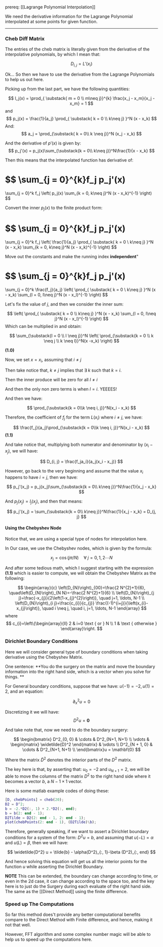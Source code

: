 prereq: [[Lagrange Polynomial Interpolation]]

We need the derivative information for the Lagrange Polynomial interpolated at some points for given function. 

---

### **Cheb Diff Matrix**
The entries of the cheb matrix is literally given from the derivative of the interpolative polynomials, by which I mean that: 

$$
D_{i, j} = L'(x_i)
$$

Ok... So then we have to use the derivative from the Lagrange Polynomials to help us out here. 


Picking up from the last part, we have the following quantities: 

$$
l_j(x) = \prod_{
		\substack{
		m = 0
		\\ 
		m\neq j}}^{k}
		\frac{x_j - x_m}{x_j - x_m} = 1
$$
and 
$$
p_j(x) = \frac{1}{a_j}
\prod_{
\substack{
k = 0 \\ k\neq j}
}^N
(x - x_k)
$$
And: 
$$
a_j = \prod_{\substack{
	k = 0\\ k \neq j}}^N
	(x_j - x_k)
$$

And the derivative of $p'(x)$ is given by: 
$$
p_j'(x) = 
p_j(x)\sum_{\substack{k = 0\\ k\neq j}}^N\frac{1}{x - x_k}
$$

Then this means that the interpolated function has derivative of:

$$
\sum_{j = 0}^{k}f_j p_j'(x)
 = 
 \sum_{j = 0}^k f_j
 	\left(
		p_j(x)
		\sum_{k = 0, k\neq j}^N
		(x - x_k)^{-1}
	\right)
$$

Convert the inner $p_j(x)$ to the finite product form: 

$$
\sum_{j = 0}^{k}f_j p_j'(x)
 = 
 \sum_{j = 0}^k f_j
 	\left(
		\frac{1}{a_j}
			\prod_{
			\substack{
			k = 0 \\ k\neq j}
			}^N
			(x - x_k)
		\sum_{k = 0, k\neq j}^N
		(x - x_k)^{-1}
	\right)
$$

Move out the constants and make the running index **independent**" 

$$
\sum_{j = 0}^{k}f_j p_j'(x)
 = 
 \sum_{j = 0}^k \frac{f_j}{a_j}
 	\left(
		\prod_{
		\substack{
		k = 0 \\ k\neq j}
		}^N
		(x - x_k)
		\sum_{l = 0, l\neq j}^N
		(x - x_l)^{-1}
	\right)
$$

Let's fix the value of $j$, and then we consider the inner sum: 

$$
\left(
	\prod_{
	\substack{
	k = 0 \\ k\neq j}
	}^N
	(x - x_k)
	\sum_{l = 0, l\neq j}^N
	(x - x_l)^{-1}
\right)
$$
Which can be multiplied in and obtain:

$$
\sum_{\substack{l = 0 \\ l \neq j}}^N
\left(
	\prod_{\substack{k = 0 \\ k \neq j \\ k \neq l}}^N(x -x_k)
\right)
$$

**(1.0)**

Now, we set $x = x_i$, assuming that $i\neq j$

Then take notice that, $k\neq j$ implies that $\exists \; k$  such that $k = i$. 

Then the inner produce will be zero for all $l \neq i$

And then the only non zero terms is when $l = i$. YEEEES!

And then we have: 

$$
\prod_{\substack{k = 0\\k \neq i, j}}^N(x_i - x_k)
$$

Therefore, the coefficient of $f_j$ for the term $L(x_i)$ where $i\neq j$, we have: 

$$
\frac{f_j}{a_j}\prod_{\substack{k = 0\\k \neq i, j}}^N(x_i - x_k)
$$
**(1.1)**

And take notice that, multiplying both numerator and denominator by $(x_i - x_j)$, we will have: 

$$
D_{i, j} = \frac{f_ja_i}{a_j(x_i - x_j)}
$$

However, go back to the very beginning and assume that the value $x_i$ happens to have $i=j$, then we have: 

$$
p_j'(x_j) = 
p_j(x_j)\sum_{\substack{k = 0\\ k\neq j}}^N\frac{1}{x_j - x_k}
$$

And $p_j(x_j) = l_j(x_j)$, and then that means: 

$$
p_j'(x_j) = 
\sum_{\substack{k = 0\\ k\neq j}}^N\frac{1}{x_j - x_k} = D_{j, j}
$$

#### Using the Chebyshev Node

Notice that, we are using a special type of nodes for interpolation here. 

In Our case, we use the Chebyshev nodes, which is given by the formula: 

 $$
x_j = \cos(j\pi/N) \quad \forall \; j = 0, 1, 2 \cdots N
$$


And after some tedious math, which I suggest starting with the expression **(1.1)** which is easier to compute, we will obtain the Chebyshev Matrix as the following: 

$$
\begin{array}{c}
\left(D_{N}\right)_{00}=\frac{2 N^{2}+1}{6}, \quad\left(D_{N}\right)_{N N}=-\frac{2 N^{2}+1}{6} \\
\left(D_{N}\right)_{j j}=\frac{-x_{j}}{2\left(1-x_{j}^{2}\right)}, \quad j=1, \ldots, N-1 \\
\left(D_{N}\right)_{i j}=\frac{c_{i}}{c_{j}} \frac{(-1)^{i+j}}{\left(x_{i}-x_{j}\right)}, \quad i \neq j, \quad i, j=1, \ldots, N-1
\end{array}
$$
where
$$
c_{i}=\left\{\begin{array}{ll}
2 & i=0 \text { or } N \\
1 & \text { otherwise }
\end{array}\right.
$$

### Dirichlet Boundary Conditions

Here we will consider general type of boundary conditions when taking derivative using the Chebyshev Matrix. 

One sentence: **You do the surgery on the matrix and move the boundary information into the right hand side, which is a vector when you solve for things. **

For General boundary conditions, suppose that we have: $u(-1) = -2, u(1) = 2$, and an equation: 

$$
\partial_x^2 u = 0
$$

Discretizing it we will have: 
$$
	D^2u = \mathbf{0}
$$

And take note that, now we need to do the boundary surgery: 

$$
\begin{bmatrix}
D^2_{0, 0} & \cdots & D^2_{N+1, N+1} \\ 
\vdots & 
	\begin{matrix}
		\widetilde{D}^2
	\end{matrix}
& \vdots \\
D^2_{N + 1, 0} & \cdots & D^2_{N+1, N+1} \\ 
\end{bmatrix}u = \mathbf{0}
$$

Where the matrix $\widetilde{D}^2$ denotes the interior parts of the $D^2$ matrix. 

The key here is that, by asserting that: $u_0 = -2$ and $u_{N + 1} = 2$, we will be able to move the columns of the matrix $D^2$ to the right hand side where it becomes a vector $b$, a $N - 1\times 1$ vector. 


Here is some matlab example codes of doing these: 

```matlab
[D, chebPoints] = cheb(20);
D2 = D^2;
b = -2.*D2(:, 1) + 2.*D2(:, end);
b = b(2: end - 1);
D2Tilde = D2(2: end - 1, 2: end - 1);
plot(chebPoints(2: end - 1), (D2Tilde)\b);
```

Therefore, generally speaking, if we want to assert a Dirichlet boundary conditions for a system of the form: $D^2u = b$, and assuming that $u(-L) = \alpha$ and $u(L) = \beta$, then we will have: 

$$
\widetilde{D^2} u = \tilde{b} - \alpha(D^2)_{:, 1}-\beta (D^2)_{:, end}
$$

And hence solving this equation will get us all the interior points for the function $u$ while asserting the Dirichlet Boundary. 

**NOTE** This can be extended, the boundary can change according to time, or even in the 2d case, it can change according to the space too, and the key here is to just do the Surgery during each evaluate of the right hand side. The same as the [[Direct Method]] using the finite difference. 

### Speed up The Computations

So far this method does't provide any better computational benefits compare to the Direct Method with Finite difference, and hence, making it not that well. 

However, FFT algorithm and some complex number magic will be able to help us to speed up the computations here. 